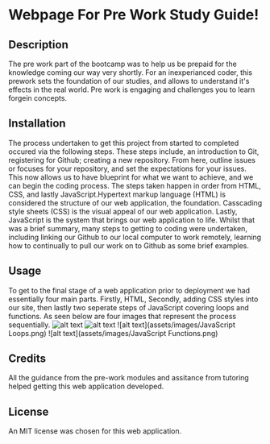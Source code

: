# Webpage For Pre Work Study Guide!

## Description

The pre work part of the bootcamp was to help us be prepaid for the knowledge coming our way very shortly. For an inexperianced coder, this prework sets the foundation of our studies, and allows to understand it's effects in the real world. Pre work is engaging and challenges you to learn forgein concepts. 

## Installation

The process undertaken to get this project from started to completed occured via the following steps. These steps include, an introduction to Git, registering for Github; creating a new repository. From here, outline issues or focuses for your repository, and set the expectations for your issues. This now allows us to have blueprint for what we want to achieve, and we can begin the coding process. The steps taken happen in order from HTML, CSS, and lastly JavaScript.Hypertext markup language (HTML) is considered the structure of our web application, the foundation. Casscading style sheets (CSS) is the visual appeal of our web application. Lastly, JavaScript is the system that brings our web application to life. Whilst that was a brief summary, many steps to getting to coding were undertaken, including linking our Github to our local computer to work remotely, learning how to continually to pull our work on to Github as some brief examples.

## Usage
To get to the final stage of a web application prior to deployment we had essentially four main parts. Firstly, HTML, Secondly, adding CSS styles into our site, then lastly two seperate steps of JavaScript covering loops and functions. As seen below are four images that represent the process sequentially.
![alt text](assets/images/HTML.png)
![alt text](assets/images/CSS.png)
![alt text](assets/images/JavaScript Loops.png)
![alt text](assets/images/JavaScript Functions.png)

## Credits
All the guidance from the pre-work modules and assitance from tutoring helped getting this web application developed.

## License
An MIT license was chosen for this web application.